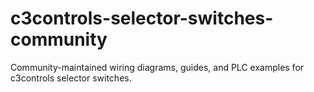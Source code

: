 # c3controls-selector-switches-community
Community-maintained wiring diagrams, guides, and PLC examples for c3controls selector switches.
